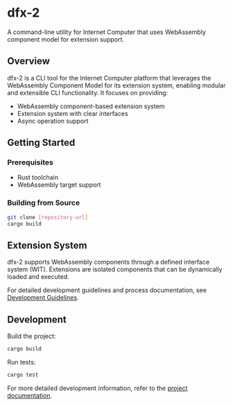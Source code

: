 # dfx-2

A command-line utility for Internet Computer that uses WebAssembly component model for extension support.

## Overview

dfx-2 is a CLI tool for the Internet Computer platform that leverages the WebAssembly Component Model for its extension system, enabling modular and extensible CLI functionality. It focuses on providing:

- WebAssembly component-based extension system
- Extension system with clear interfaces
- Async operation support

## Getting Started

### Prerequisites

- Rust toolchain
- WebAssembly target support

### Building from Source

```bash
git clone [repository-url]
cargo build
```

## Extension System

dfx-2 supports WebAssembly components through a defined interface system (WIT). Extensions are isolated components that can be dynamically loaded and executed.

For detailed development guidelines and process documentation, see [Development Guidelines](docs/GUIDELINES.md).

## Development

Build the project:

```bash
cargo build
```

Run tests:

```bash
cargo test
```

For more detailed development information, refer to the [project documentation](docs/explainer/README.md).
